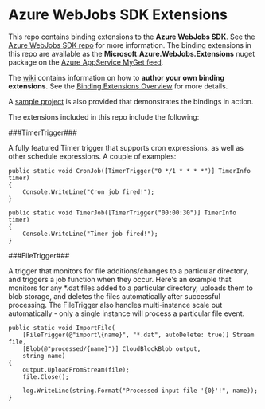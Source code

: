 ﻿Azure WebJobs SDK Extensions
===
This repo contains binding extensions to the **Azure WebJobs SDK**. See the [Azure WebJobs SDK repo](https://github.com/Azure/azure-webjobs-sdk) for more information. The binding extensions in this repo are available as the **Microsoft.Azure.WebJobs.Extensions** nuget package on the [Azure AppService MyGet feed](https://www.myget.org/gallery/azure-appservice).

The [wiki](https://github.com/Azure/azure-webjobs-sdk-extensions/wiki) contains information on how to **author your own binding extensions**. See the [Binding Extensions Overview](https://github.com/Azure/azure-webjobs-sdk-extensions/wiki/Binding-Extensions-Overview) for more details.

A [sample project](https://github.com/Azure/azure-webjobs-sdk-extensions/blob/master/src/ExtensionsSample/Program.cs) is also provided that demonstrates the bindings in action.

The extensions included in this repo include the following:

###TimerTrigger###

A fully featured Timer trigger that supports cron expressions, as well as other schedule expressions. A couple of examples:

    public static void CronJob([TimerTrigger("0 */1 * * * *")] TimerInfo timer)
    {
        Console.WriteLine("Cron job fired!");
    }

    public static void TimerJob([TimerTrigger("00:00:30")] TimerInfo timer)
    {
        Console.WriteLine("Timer job fired!");
    }
    
###FileTrigger###

A trigger that monitors for file additions/changes to a particular directory, and triggers a job function when they occur. Here's an example that monitors for any *.dat files added to a particular directory, uploads them to blob storage, and deletes the files automatically after successful processing. The FileTrigger also handles multi-instance scale out automatically - only a single instance will process a particular file event.

    public static void ImportFile(
        [FileTrigger(@"import\{name}", "*.dat", autoDelete: true)] Stream file,
        [Blob(@"processed/{name}")] CloudBlockBlob output,
        string name)
    {
        output.UploadFromStream(file);
        file.Close();

        log.WriteLine(string.Format("Processed input file '{0}'!", name));
    }

